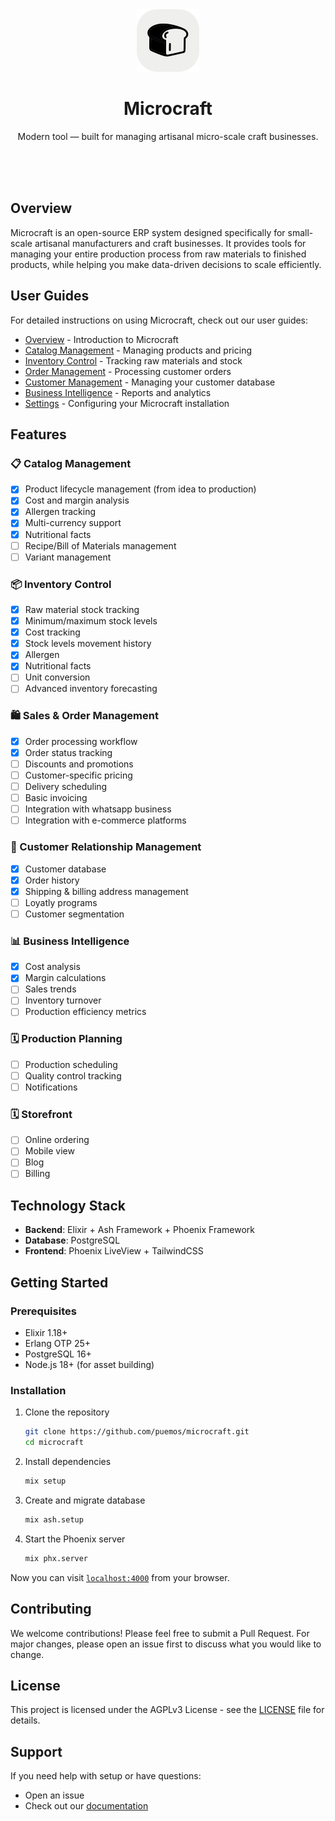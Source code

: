 <div align="center">
  <img src="priv/static/images/favicon.svg" width="100" />
  <h1>Microcraft</h1>
  <p>
    Modern tool — built for managing artisanal micro-scale craft businesses.
  </p>
</div>
<br>
<br>
<br>


## Overview

Microcraft is an open-source ERP system designed specifically for small-scale artisanal manufacturers and craft businesses. It provides tools for managing your entire production process from raw materials to finished products, while helping you make data-driven decisions to scale efficiently.

## User Guides

For detailed instructions on using Microcraft, check out our user guides:

- [Overview](guides/OVERVIEW.md) - Introduction to Microcraft
- [Catalog Management](guides/CATALOG.md) - Managing products and pricing
- [Inventory Control](guides/INVENTORY.md) - Tracking raw materials and stock
- [Order Management](guides/ORDERS.md) - Processing customer orders
- [Customer Management](guides/CUSTOMERS.md) - Managing your customer database
- [Business Intelligence](guides/REPORTS.md) - Reports and analytics
- [Settings](guides/SETTINGS.md) - Configuring your Microcraft installation


## Features

### 📋 Catalog Management
- [x] Product lifecycle management (from idea to production)
- [x] Cost and margin analysis
- [x] Allergen tracking
- [x] Multi-currency support
- [x] Nutritional facts
- [ ] Recipe/Bill of Materials management
- [ ] Variant management

### 📦 Inventory Control
- [x] Raw material stock tracking
- [x] Minimum/maximum stock levels
- [x] Cost tracking
- [x] Stock levels movement history
- [x] Allergen
- [x] Nutritional facts
- [ ] Unit conversion
- [ ] Advanced inventory forecasting

### 🛍️ Sales & Order Management
- [x] Order processing workflow
- [x] Order status tracking
- [ ] Discounts and promotions
- [ ] Customer-specific pricing
- [ ] Delivery scheduling
- [ ] Basic invoicing
- [ ] Integration with whatsapp business
- [ ] Integration with e-commerce platforms

### 👥 Customer Relationship Management
- [x] Customer database
- [x] Order history
- [x] Shipping & billing address management
- [ ] Loyatly programs
- [ ] Customer segmentation

### 📊 Business Intelligence
- [x] Cost analysis
- [x] Margin calculations
- [ ] Sales trends
- [ ] Inventory turnover
- [ ] Production efficiency metrics

### 🗓️ Production Planning
- [ ] Production scheduling
- [ ] Quality control tracking
- [ ] Notifications

### 🗓️ Storefront
- [ ] Online ordering
- [ ] Mobile view
- [ ] Blog
- [ ] Billing

## Technology Stack

- **Backend**: Elixir + Ash Framework + Phoenix Framework
- **Database**: PostgreSQL
- **Frontend**: Phoenix LiveView + TailwindCSS

## Getting Started

### Prerequisites

- Elixir 1.18+
- Erlang OTP 25+
- PostgreSQL 16+
- Node.js 18+ (for asset building)

### Installation

1. Clone the repository
   ```bash
   git clone https://github.com/puemos/microcraft.git
   cd microcraft
   ```

2. Install dependencies
   ```bash
   mix setup
   ```

3. Create and migrate database
   ```bash
   mix ash.setup
   ```

4. Start the Phoenix server
   ```bash
   mix phx.server
   ```

Now you can visit [`localhost:4000`](http://localhost:4000) from your browser.

## Contributing

We welcome contributions! Please feel free to submit a Pull Request. For major changes, please open an issue first to discuss what you would like to change.

## License

This project is licensed under the AGPLv3 License - see the [LICENSE](LICENSE) file for details.

## Support

If you need help with setup or have questions:
- Open an issue
- Check out our [documentation](guides/OVERVIEW.md)